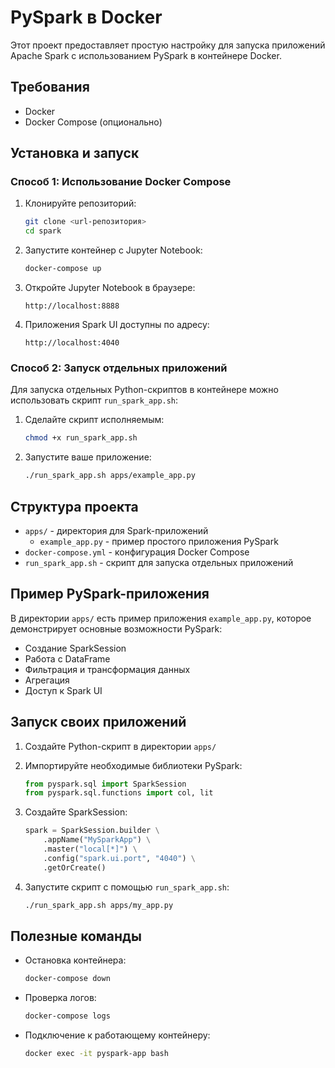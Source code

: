 # PySpark в Docker

Этот проект предоставляет простую настройку для запуска приложений Apache Spark с использованием PySpark в контейнере Docker.

## Требования

- Docker
- Docker Compose (опционально)

## Установка и запуск

### Способ 1: Использование Docker Compose

1. Клонируйте репозиторий:
   ```bash
   git clone <url-репозитория>
   cd spark
   ```

2. Запустите контейнер с Jupyter Notebook:
   ```bash
   docker-compose up
   ```

3. Откройте Jupyter Notebook в браузере:
   ```
   http://localhost:8888
   ```

4. Приложения Spark UI доступны по адресу:
   ```
   http://localhost:4040
   ```

### Способ 2: Запуск отдельных приложений

Для запуска отдельных Python-скриптов в контейнере можно использовать скрипт `run_spark_app.sh`:

1. Сделайте скрипт исполняемым:
   ```bash
   chmod +x run_spark_app.sh
   ```

2. Запустите ваше приложение:
   ```bash
   ./run_spark_app.sh apps/example_app.py
   ```

## Структура проекта

- `apps/` - директория для Spark-приложений
  - `example_app.py` - пример простого приложения PySpark
- `docker-compose.yml` - конфигурация Docker Compose
- `run_spark_app.sh` - скрипт для запуска отдельных приложений

## Пример PySpark-приложения

В директории `apps/` есть пример приложения `example_app.py`, которое демонстрирует основные возможности PySpark:
- Создание SparkSession
- Работа с DataFrame
- Фильтрация и трансформация данных
- Агрегация
- Доступ к Spark UI

## Запуск своих приложений

1. Создайте Python-скрипт в директории `apps/`
2. Импортируйте необходимые библиотеки PySpark:
   ```python
   from pyspark.sql import SparkSession
   from pyspark.sql.functions import col, lit
   ```

3. Создайте SparkSession:
   ```python
   spark = SparkSession.builder \
       .appName("MySparkApp") \
       .master("local[*]") \
       .config("spark.ui.port", "4040") \
       .getOrCreate()
   ```

4. Запустите скрипт с помощью `run_spark_app.sh`:
   ```bash
   ./run_spark_app.sh apps/my_app.py
   ```

## Полезные команды

- Остановка контейнера:
  ```bash
  docker-compose down
  ```

- Проверка логов:
  ```bash
  docker-compose logs
  ```

- Подключение к работающему контейнеру:
  ```bash
  docker exec -it pyspark-app bash
  ``` 
